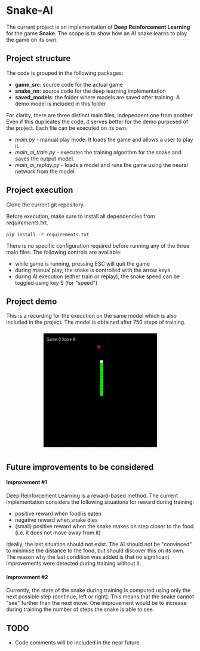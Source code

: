 # Snake-AI

The current project is an implementation of **Deep Reinforcement Learning** for the game **Snake**. The scope is to 
show how an AI snake learns to play the game on its own.

## Project structure

The code is grouped in the following packages:
- **game_src**: source code for the actual game
- **snake_nn**: source code for the deep learning implementation
- **saved_models**: the folder where models are saved after training. A demo model is included in this folder

For clarity, there are three distinct main files, independent one from another. Even if this duplicates the code, it 
serves better for the demo purposed of the project. Each file can be executed on its own.

- _main.py_ - manual play mode. It loads the game and allows a user to play it.
- _main_ai_train.py_ - executes the training algorithm for the snake and saves the output model.
- _main_ai_replay.py_ - loads a model and runs the game using the neural network from the model.

## Project execution
Clone the current git repository.

Before execution, make sure to install all dependencies from _requirements.txt_. 

`pip install -r requirements.txt`

There is no specific configuration required before running any of the three main files.
The following controls are available:
- while game is running, pressing ESC will quit the game
- during manual play, the snake is controlled with the arrow keys
- during AI execution (either train or replay), the snake speed can be toggled using key S (for "speed")

## Project demo
This is a recording for the execution on the same model which is also included in the project. The model is obtained 
after 750 steps of training.

<p align="center">
<img src='./demo/snake-AI.gif' width="320" height="320">
</p>

## Future improvements to be considered
#### Improvement #1

Deep Reinforcement Learning is a reward-based method. The current implementation considers the following situations for 
reward during training:
- positive reward when food is eaten
- negative reward when snake dies
- (small) positive reward when the snake makes on step closer to the food (i.e. it does not move away from it)

Ideally, the last situation should not exist. The AI should not be "convinced" to minimise the distance to the food, 
but should discover this on its own.
The reason why the last condition was added is that no significant improvements were detected during training 
without it.
   
#### Improvement #2
Currently, the state of the snake during training is computed using only the next possible step (continue, left 
or right). This means that the snake cannot "see" further than the next move. One improvement would be to increase during training the number of steps the snake is able to see. 

## TODO
- Code comments will be included in the near future.